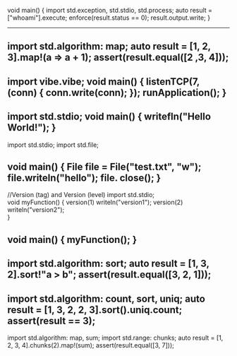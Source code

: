 void main() 
{
    import std.exception, std.stdio, std.process;
    auto result = ["whoami"].execute;
    enforce(result.status == 0);
    result.output.write;
}

---
import std.algorithm: map;
auto result = [1, 2, 3].map!(a => a + 1);
assert(result.equal([2 ,3, 4]));
---			
import vibe.vibe;
void main()
{
    listenTCP(7, (conn) { conn.write(conn); });
    runApplication();
}
---
import std.stdio;
void main() 
{ 
    writefln("Hello World!");
}
---
import std.stdio; 
import std.file;
  
void main() { 
    File file = File("test.txt", "w"); 
    file.writeln("hello");
    file.
	close(); 
}
---
//Version (tag) and Version (level)
import std.stdio;  
void myFunction() { 
    version(1) writeln("version1"); 
    version(2) writeln("version2");     
}
  
void main() { 
    myFunction(); 
}
---
import std.algorithm: sort;
auto result = [1, 3, 2].sort!"a > b";
assert(result.equal([3, 2, 1]));
---
import std.algorithm: count, sort, uniq;
auto result = [1, 3, 2, 2, 3].sort().uniq.count;
assert(result == 3);
---
import std.algorithm: map, sum;
import std.range: chunks;
auto result = [1, 2, 3, 4].chunks(2).map!(sum);
assert(result.equal([3, 7])); 